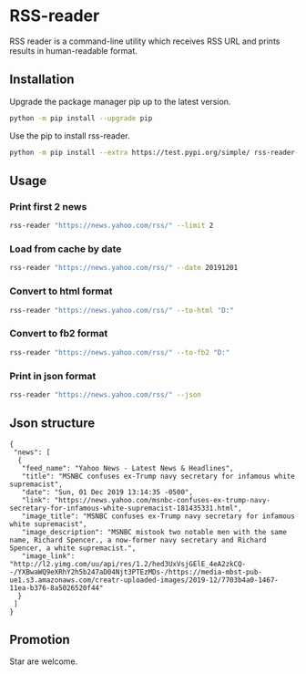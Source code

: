 # RSS-reader
RSS reader is a command-line utility which receives RSS URL and prints results in human-readable format.
## Installation
Upgrade the package manager pip up to the latest version.  
```bash
python -m pip install --upgrade pip
``` 
Use the pip to install rss-reader.
```bash
python -m pip install --extra https://test.pypi.org/simple/ rss-reader-kis==1.88
``` 
## Usage
### Print first 2 news
```bash
rss-reader "https://news.yahoo.com/rss/" --limit 2 
```
### Load from cache by date
```bash
rss-reader "https://news.yahoo.com/rss/" --date 20191201 
```
### Convert to html format
```bash
rss-reader "https://news.yahoo.com/rss/" --to-html "D:" 
```
### Convert to fb2 format
```bash
rss-reader "https://news.yahoo.com/rss/" --to-fb2 "D:" 
```
### Print in json format
```bash
rss-reader "https://news.yahoo.com/rss/" --json 
```
## Json structure
```
{
 "news": [
  {
   "feed_name": "Yahoo News - Latest News & Headlines",
   "title": "MSNBC confuses ex-Trump navy secretary for infamous white supremacist",
   "date": "Sun, 01 Dec 2019 13:14:35 -0500",
   "link": "https://news.yahoo.com/msnbc-confuses-ex-trump-navy-secretary-for-infamous-white-supremacist-181435331.html",
   "image_title": "MSNBC confuses ex-Trump navy secretary for infamous white supremacist",
   "image_description": "MSNBC mistook two notable men with the same name, Richard Spencer., a now-former navy secretary and Richard Spencer, a white supremacist.",
   "image_link": "http://l2.yimg.com/uu/api/res/1.2/hed3UxVsjGElE_4eA2zkCQ--/YXBwaWQ9eXRhY2h5b247aD04Njt3PTEzMDs-/https://media-mbst-pub-ue1.s3.amazonaws.com/creatr-uploaded-images/2019-12/7703b4a0-1467-11ea-b376-8a5026520f44"
  }
 ]
}
```
## Promotion
Star are welcome.